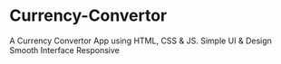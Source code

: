 # Currency-Convertor
 A Currency Convertor App using HTML, CSS & JS.
 Simple UI & Design 
 Smooth Interface 
 Responsive
